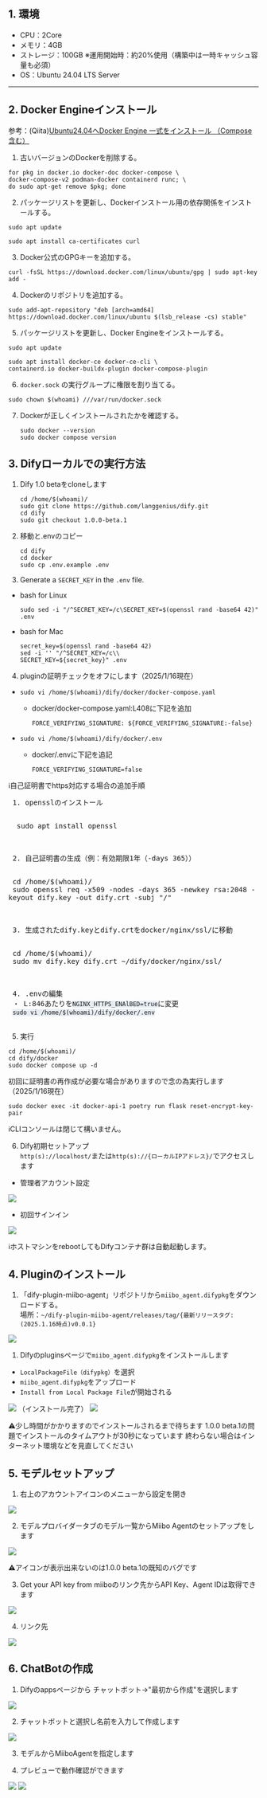 ## 1. 環境
 - CPU：2Core
 - メモリ：4GB
 - ストレージ：100GB ※運用開始時：約20%使用（構築中は一時キャッシュ容量も必須）
 - OS：Ubuntu 24.04 LTS Server
---

## 2. Docker Engineインストール

参考：(Qiita)[Ubuntu24.04へDocker Engine 一式をインストール （Compose含む）](https://qiita.com/kujiraza/items/00b9066c49ddfc718fd6)
1. 古いバージョンのDockerを削除する。
```
for pkg in docker.io docker-doc docker-compose \
docker-compose-v2 podman-docker containerd runc; \
do sudo apt-get remove $pkg; done
```

2. パッケージリストを更新し、Dockerインストール用の依存関係をインストールする。
```
sudo apt update
```
```
sudo apt install ca-certificates curl
```

3. Docker公式のGPGキーを追加する。
```
curl -fsSL https://download.docker.com/linux/ubuntu/gpg | sudo apt-key add -
```

4. Dockerのリポジトリを追加する。
```
sudo add-apt-repository "deb [arch=amd64] https://download.docker.com/linux/ubuntu $(lsb_release -cs) stable"
```

5. パッケージリストを更新し、Docker Engineをインストールする。
```
sudo apt update
```
```
sudo apt install docker-ce docker-ce-cli \
containerd.io docker-buildx-plugin docker-compose-plugin
```

6. `docker.sock` の実行グループに権限を割り当てる。
```
sudo chown $(whoami) ///var/run/docker.sock
```

7. Dockerが正しくインストールされたかを確認する。
    ```
    sudo docker --version
    sudo docker compose version
    ```


## 3. Difyローカルでの実行方法

1. Dify 1.0 betaをcloneします

    ```
    cd /home/$(whoami)/
    sudo git clone https://github.com/langgenius/dify.git
    cd dify
    sudo git checkout 1.0.0-beta.1
    ```
2. 移動と.envのコピー

    ```
    cd dify
    cd docker
    sudo cp .env.example .env
    ```
3. Generate a `SECRET_KEY` in the `.env` file.

 - bash for Linux
   ```
   sudo sed -i "/^SECRET_KEY=/c\SECRET_KEY=$(openssl rand -base64 42)" .env
   ```
 
 - bash for Mac
   ```
   secret_key=$(openssl rand -base64 42)
   sed -i '' "/^SECRET_KEY=/c\\
   SECRET_KEY=${secret_key}" .env
   ```

4. pluginの証明チェックをオフにします（2025/1/16現在）
 - ```sudo vi /home/$(whoami)/dify/docker/docker-compose.yaml``` 
    - docker/docker-compose.yaml:L408に下記を追加

      ```
      FORCE_VERIFYING_SIGNATURE: ${FORCE_VERIFYING_SIGNATURE:-false}
      ```

 - ```sudo vi /home/$(whoami)/dify/docker/.env```
    - docker/.envに下記を追記

      ```
      FORCE_VERIFYING_SIGNATURE=false
      ```
 
 <div class=info>
 ℹ️自己証明書でhttps対応する場合の追加手順
 <pre>
 1. opensslのインストール
 <pre>
  sudo apt install openssl
 </pre>
 2. 自己証明書の生成（例：有効期限1年（-days 365））
 <pre style="white-space: pre-wrap;">
 cd /home/$(whoami)/
 sudo openssl req -x509 -nodes -days 365 -newkey rsa:2048 -keyout dify.key -out dify.crt -subj "/"
 </pre>
 3. 生成されたdify.keyとdify.crtをdocker/nginx/ssl/に移動
 <pre>
 cd /home/$(whoami)/
 sudo mv dify.key dify.crt ~/dify/docker/nginx/ssl/
 </pre>
 4. .envの編集
 ・ L:846あたりを<code style="background-color: #e7edf3;">NGINX_HTTPS_ENAlBED=true</code>に変更
 <code style="background-color: #e7edf3;">sudo vi /home/$(whoami)/dify/docker/.env</code>
 </pre>
 </div>

5. 実行

 ```
 cd /home/$(whoami)/
 cd dify/docker
 sudo docker compose up -d
 ```

 初回に証明書の再作成が必要な場合がありますので念の為実行します（2025/1/16現在）

 ```
 sudo docker exec -it docker-api-1 poetry run flask reset-encrypt-key-pair
 ```

 <p class=info>
 ℹ️CLIコンソールは閉じて構いません。
 </p>
 

6. Dify初期セットアップ  
 ```http(s)://localhost/```または```http(s)://{ローカルIPアドレス}/```でアクセスします
 - 管理者アカウント設定
  <img src="images/install.png">

 - 初回サインイン
 <img src="images/signin.png">

<div style="page-break-before:always"></div>

 <p class=info>
 ℹ️ホストマシンをrebootしてもDifyコンテナ群は自動起動します。
 </p>


## 4. Pluginのインストール

1. 「dify-plugin-miibo-agent」リポジトリから```miibo_agent.difypkg```をダウンロードする。  
  場所：```~/dify-plugin-miibo-agent/releases/tag/{最新リリースタグ:(2025.1.16時点)v0.0.1}```
<img src="images/download.png">

1. Difyのpluginsページで```miibo_agent.difypkg```をインストールします
 - ```LocalPackageFile（difypkg）```を選択
 - ```miibo_agent.difypkg```をアップロード
 - ```Install from Local Package File```が開始される
<image src="images/plugin_install.png" />
（インストール完了）
<img src="images/plugin_installed.png">

 <p class=warn>
 ⚠️少し時間がかかりますのでインストールされるまで待ちます  
 1.0.0 beta.1の問題でインストールのタイムアウトが30秒になっています  
 終わらない場合はインターネット環境などを見直してください
 </p>


## 5. モデルセットアップ
1. 右上のアカウントアイコンのメニューから設定を開き
 <img src="images/settings.png" />

2. モデルプロバイダータブのモデル一覧からMiibo Agentのセットアップをします
 <img src="images/model_providers.png">
 <p class=warn>
 ⚠️アイコンが表示出来ないのは1.0.0 beta.1の既知のバグです
 </p>

3. Get your API key from miiboのリンク先からAPI Key、Agent IDは取得できます
 <img src="images/model_setup.png" />

4. リンク先
 <img src="images/apikey.png" />


## 6. ChatBotの作成
1. Difyのappsページから チャットボット->"最初から作成"を選択します
 <img src="images/create_chatbot.png" />

2. チャットボットと選択し名前を入力して作成します
 <img src="images/chatbot.png" />
 
3. モデルからMiiboAgentを指定します

4. プレビューで動作確認ができます
<img src="images/preview_codeblock.png">
<img src="images/dify_miibo_response.png">
